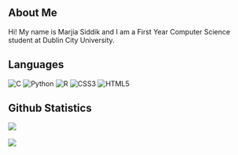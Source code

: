 <h2 align="left">About Me</h2>

<p>Hi! My name is Marjia Siddik and I am a First Year Computer Science student at Dublin City University.</p>


## Languages
![C](https://img.shields.io/badge/c-%2300599C.svg?style=for-the-badge&logo=c&logoColor=white) ![Python](https://img.shields.io/badge/python-3670A0?style=for-the-badge&logo=python&logoColor=ffdd54) ![R](https://img.shields.io/badge/r-%23276DC3.svg?style=for-the-badge&logo=r&logoColor=white) ![CSS3](https://img.shields.io/badge/css3-%231572B6.svg?style=for-the-badge&logo=css3&logoColor=white) ![HTML5](https://img.shields.io/badge/html5-%23E34F26.svg?style=for-the-badge&logo=html5&logoColor=white)

## Github Statistics
![](https://github-readme-stats.vercel.app/api?username=marjiasdk&theme=radical&hide_border=false&include_all_commits=true&count_private=true)<br/><br>
![](https://github-readme-streak-stats.herokuapp.com/?user=marjiasdk&theme=radical&hide_border=false)


